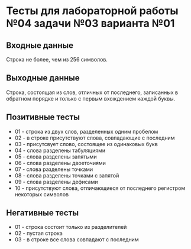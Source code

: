 # Тесты для лабораторной работы №04 задачи №03 варианта №01

## Входные данные

Строка не более, чем из 256 символов.

## Выходные данные

Строка, состоящая из слов, отличных от последнего, записанных в обратном порядке и только с первым вхождением каждой буквы.

## Позитивные тесты

- 01 - строка из двух слов, разделенных одним пробелом
- 02 - в строке присутствуют слова, совпадающие с последним
- 03 - присутсвует слово, состоящее из одинаковых букв
- 04 - слова разделены табуляциями
- 05 - слова разделены запятыми
- 06 - слова разделены двоеточиями
- 07 - слова разделены точками
- 08 - слова разделены точками с запятой
- 09 - слова разделены дефисами
- 10 - присутствуют слова, отличающиеся от последнего регистром некоторых символов

## Негативные тесты

- 01 - строка состоит только из разделителей
- 02 - пустая строка
- 03 - в строке все слова совпадают с последним


